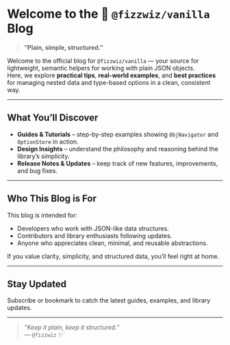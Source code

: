 # Welcome to the 🍦 `@fizzwiz/vanilla` Blog
> **“Plain, simple, structured.”**

Welcome to the official blog for `@fizzwiz/vanilla` — your source for lightweight, semantic helpers for working with plain JSON objects.  
Here, we explore **practical tips**, **real-world examples**, and **best practices** for managing nested data and type-based options in a clean, consistent way.

---

## What You’ll Discover

- **Guides & Tutorials** – step-by-step examples showing `ObjNavigator` and `OptionStore` in action.
- **Design Insights** – understand the philosophy and reasoning behind the library’s simplicity.
- **Release Notes & Updates** – keep track of new features, improvements, and bug fixes.

---

## Who This Blog is For

This blog is intended for:

- Developers who work with JSON-like data structures.
- Contributors and library enthusiasts following updates.
- Anyone who appreciates clean, minimal, and reusable abstractions.

If you value clarity, simplicity, and structured data, you’ll feel right at home.

---

## Stay Updated

Subscribe or bookmark to catch the latest guides, examples, and library updates.

---

> *“Keep it plain, keep it structured.”*  
> — `@fizzwiz` ✨`
